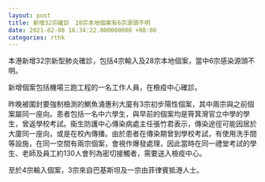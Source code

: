 ```yaml
---
layout: post
title: 新增32宗確診　28宗本地個案有6宗源頭不明
date: 2021-02-08 16:34:22.000000000 +08:00
categories: rthk
---
```


本港新增32宗新型肺炎確診，包括4宗輸入及28宗本地個案，當中6宗感染源頭不明。

新增個案包括機場三跑工程的一名工作人員，在檢疫中心確診。

昨晚被圍封要強制檢測的鰂魚涌惠利大廈有3宗初步陽性個案，其中兩宗與之前個案屬同一座向。患者包括一名中六學生，與早前的個案均是筲箕灣官立中學的學生，曾返學校考試。衞生防護中心傳染病處主任張竹君表示，傳染途徑可能因居於大廈同一座向，或是在校內傳播。由於患者在傳染期曾到學校考試，有使用洗手間等設施，在同一空間有兩宗個案，會視作爆發處理，因此當時在同一禮堂考試的學生、老師及員工約130人會列為密切接觸者，需要送入檢疫中心。

至於4宗輸入個案，3宗來自巴基斯坦及一宗由菲律賓抵港人士。
